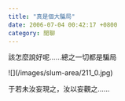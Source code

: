 ```yaml
---
title: "真是個大騙局"
date: 2006-07-04 00:42:17 +0800
category: 閒聊
---
```

<p>該怎麼說好呢......總之一切都是騙局</p><p>![](/images/slum-area/211_0.jpg)</p><p>于若未汝妄現之，汝以妄觀之......</p>
